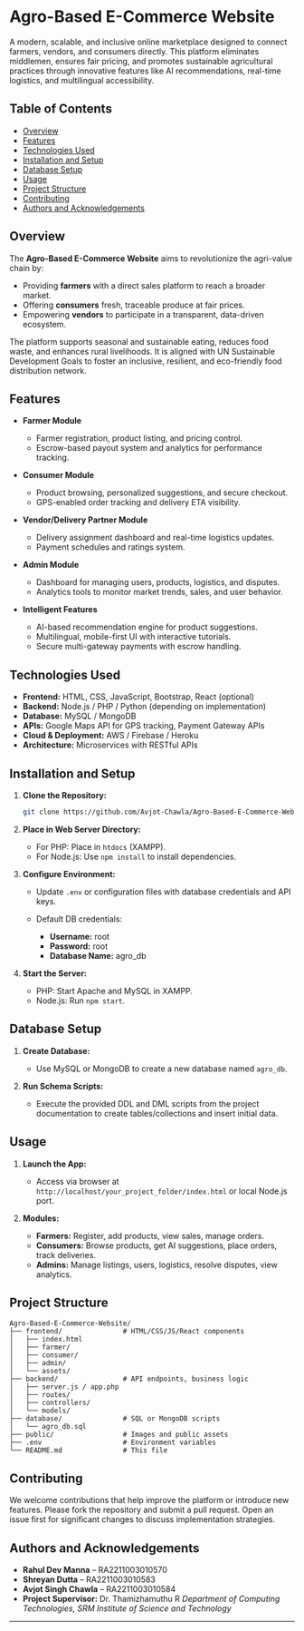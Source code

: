 # Agro-Based E-Commerce Website

A modern, scalable, and inclusive online marketplace designed to connect farmers, vendors, and consumers directly. This platform eliminates middlemen, ensures fair pricing, and promotes sustainable agricultural practices through innovative features like AI recommendations, real-time logistics, and multilingual accessibility.

## Table of Contents

* [Overview](#overview)
* [Features](#features)
* [Technologies Used](#technologies-used)
* [Installation and Setup](#installation-and-setup)
* [Database Setup](#database-setup)
* [Usage](#usage)
* [Project Structure](#project-structure)
* [Contributing](#contributing)
* [Authors and Acknowledgements](#authors-and-acknowledgements)

## Overview

The **Agro-Based E-Commerce Website** aims to revolutionize the agri-value chain by:

* Providing **farmers** with a direct sales platform to reach a broader market.
* Offering **consumers** fresh, traceable produce at fair prices.
* Empowering **vendors** to participate in a transparent, data-driven ecosystem.

The platform supports seasonal and sustainable eating, reduces food waste, and enhances rural livelihoods. It is aligned with UN Sustainable Development Goals to foster an inclusive, resilient, and eco-friendly food distribution network.

## Features

* **Farmer Module**

  * Farmer registration, product listing, and pricing control.
  * Escrow-based payout system and analytics for performance tracking.

* **Consumer Module**

  * Product browsing, personalized suggestions, and secure checkout.
  * GPS-enabled order tracking and delivery ETA visibility.

* **Vendor/Delivery Partner Module**

  * Delivery assignment dashboard and real-time logistics updates.
  * Payment schedules and ratings system.

* **Admin Module**

  * Dashboard for managing users, products, logistics, and disputes.
  * Analytics tools to monitor market trends, sales, and user behavior.

* **Intelligent Features**

  * AI-based recommendation engine for product suggestions.
  * Multilingual, mobile-first UI with interactive tutorials.
  * Secure multi-gateway payments with escrow handling.

## Technologies Used

* **Frontend:** HTML, CSS, JavaScript, Bootstrap, React (optional)
* **Backend:** Node.js / PHP / Python (depending on implementation)
* **Database:** MySQL / MongoDB
* **APIs:** Google Maps API for GPS tracking, Payment Gateway APIs
* **Cloud & Deployment:** AWS / Firebase / Heroku
* **Architecture:** Microservices with RESTful APIs

## Installation and Setup

1. **Clone the Repository:**

   ```bash
   git clone https://github.com/Avjot-Chawla/Agro-Based-E-Commerce-Website.git
   ```

2. **Place in Web Server Directory:**

   * For PHP: Place in `htdocs` (XAMPP).
   * For Node.js: Use `npm install` to install dependencies.

3. **Configure Environment:**

   * Update `.env` or configuration files with database credentials and API keys.
   * Default DB credentials:

     * **Username:** root
     * **Password:** root
     * **Database Name:** agro\_db

4. **Start the Server:**

   * PHP: Start Apache and MySQL in XAMPP.
   * Node.js: Run `npm start`.

## Database Setup

1. **Create Database:**

   * Use MySQL or MongoDB to create a new database named `agro_db`.

2. **Run Schema Scripts:**

   * Execute the provided DDL and DML scripts from the project documentation to create tables/collections and insert initial data.

## Usage

1. **Launch the App:**

   * Access via browser at `http://localhost/your_project_folder/index.html` or local Node.js port.

2. **Modules:**

   * **Farmers:** Register, add products, view sales, manage orders.
   * **Consumers:** Browse products, get AI suggestions, place orders, track deliveries.
   * **Admins:** Manage listings, users, logistics, resolve disputes, view analytics.

## Project Structure

```
Agro-Based-E-Commerce-Website/
├── frontend/               # HTML/CSS/JS/React components
│   ├── index.html
│   ├── farmer/
│   ├── consumer/
│   ├── admin/
│   └── assets/
├── backend/                # API endpoints, business logic
│   ├── server.js / app.php
│   ├── routes/
│   ├── controllers/
│   └── models/
├── database/               # SQL or MongoDB scripts
│   └── agro_db.sql
├── public/                 # Images and public assets
├── .env                    # Environment variables
└── README.md               # This file
```

## Contributing

We welcome contributions that help improve the platform or introduce new features. Please fork the repository and submit a pull request. Open an issue first for significant changes to discuss implementation strategies.

## Authors and Acknowledgements

* **Rahul Dev Manna** – RA2211003010570
* **Shreyan Dutta** – RA2211003010583
* **Avjot Singh Chawla** – RA2211003010584
* **Project Supervisor:** Dr. Thamizhamuthu R
  *Department of Computing Technologies, SRM Institute of Science and Technology*

---
